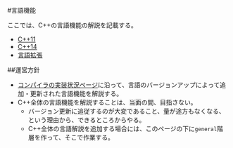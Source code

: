 #言語機能

ここでは、C++の言語機能の解説を記載する。

- [C++11](./lang/cpp11.md)
- [C++14](./lang/cpp14.md)
- [言語拡張](./lang/extension.md.nolink)


##運営方針
- [コンパイラの実装状況ページ](./implementation-status.md)に沿って、言語のバージョンアップによって追加・更新された言語機能を解説する。
- C++全体の言語機能を解説することは、当面の間、目指さない。
    - バージョン更新に追従するのが大変であること、量が途方もなくなる、という理由から、できるところからやる。
	- C++全体の言語解説を追加する場合には、このページの下に`general`階層を作って、そこで作業する。

